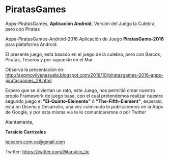 # PiratasGames
Apps-PiratasGames, <b>Aplicación Android</b>, Versión del Juego la Culebra, pero con Piratas

Apps-PiratasGames-Android-2016
Aplicación de Juego <b>PiratasGame-2016</b> para plataforma Android.

El presente juego, está basado en el juego de la culebra, pero con Barcos, Piratas, Tesoros y por supuesto en el Mar.

Observa la presentación en: http://appmovilvenezuela.blogspot.com/2016/10/piratasgames-2016-apps-piratasgames_28.html

Espero que se diviertan un rato, este Juego, nos permitió crear nuestro propio Framework de juego base, con el cual pretendemos realizar nuestro segundo juego el <b>"El-Quinto-Elemento"</b> ó <b>"The-Fifth-Element"</b>, esperalo, está en Diseño y Desarrollo, una vez culminado lo publicaremos en la Apps de Google, y por esta misma vía te lo comunicaremos o por Twitter

Atentamente,

<b>Tarsicio Carrizales</b>

telecom.com.ve@gmail.com

Twitter: https://twitter.com/@tarsicio_tic
